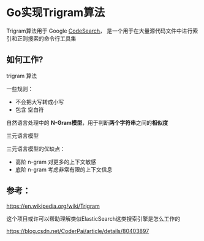 # Go实现Trigram算法



Trigram算法用于 Google [CodeSearch](https://github.com/google/codesearch)， 是一个用于在大量源代码文件中进行索引和正则搜索的命令行工具集

## 如何工作?

trigram 算法

一些规则：

- 不会把大写转成小写
- 包含 空白符

自然语言处理中的 **N-Gram模型**，用于判断**两个字符串**之间的**相似度**

三元语言模型

三元语言模型的优缺点：

- 高阶 n-gram 对更多的上下文敏感
- 底阶 n-gram 考虑非常有限的上下文信息



## 参考：

https://en.wikipedia.org/wiki/Trigram

这个项目或许可以帮助理解类似ElasticSearch这类搜索引擎是怎么工作的

https://blog.csdn.net/CoderPai/article/details/80403897





